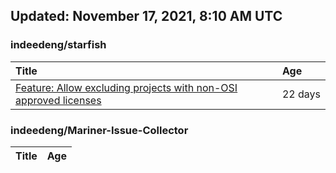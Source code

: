 ## Updated: November 17, 2021, 8:10 AM UTC


### indeedeng/starfish
|**Title**|**Age**|
|:----|:----|
|[Feature: Allow excluding projects with non-OSI approved licenses](https://github.com/indeedeng/starfish/issues/126)|22&nbsp;days|


### indeedeng/Mariner-Issue-Collector
|**Title**|**Age**|
|:----|:----|